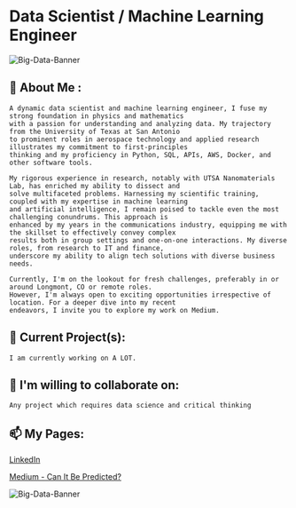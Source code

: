 # Data Scientist / Machine Learning Engineer
![Big-Data-Banner](https://raw.githubusercontent.com/jonathanmendoza-tx/jonathanmendoza-tx/main/Images/big-data-banner.jpg)
## 👋 About Me :
    A dynamic data scientist and machine learning engineer, I fuse my strong foundation in physics and mathematics 
    with a passion for understanding and analyzing data. My trajectory from the University of Texas at San Antonio 
    to prominent roles in aerospace technology and applied research illustrates my commitment to first-principles 
    thinking and my proficiency in Python, SQL, APIs, AWS, Docker, and other software tools.

    My rigorous experience in research, notably with UTSA Nanomaterials Lab, has enriched my ability to dissect and 
    solve multifaceted problems. Harnessing my scientific training, coupled with my expertise in machine learning 
    and artificial intelligence, I remain poised to tackle even the most challenging conundrums. This approach is 
    enhanced by my years in the communications industry, equipping me with the skillset to effectively convey complex 
    results both in group settings and one-on-one interactions. My diverse roles, from research to IT and finance, 
    underscore my ability to align tech solutions with diverse business needs.

    Currently, I'm on the lookout for fresh challenges, preferably in or around Longmont, CO or remote roles. 
    However, I'm always open to exciting opportunities irrespective of location. For a deeper dive into my recent 
    endeavors, I invite you to explore my work on Medium.

## 🔭 Current Project(s):
    I am currently working on A LOT.

## 👯 I'm willing to collaborate on:
    Any project which requires data science and critical thinking

## 📫 My Pages:
[LinkedIn](https://www.linkedin.com/in/jonathan-mendoza88/)

[Medium - Can It Be Predicted?](https://medium.com/can-it-be-predicted)

![Big-Data-Banner](https://raw.githubusercontent.com/jonathanmendoza-tx/jonathanmendoza-tx/main/Images/big-data-banner-bottom.jpg)
